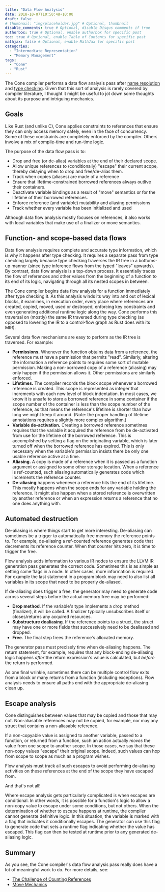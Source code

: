 ```yaml
---
title: "Data Flow Analysis"
date: 2018-10-07T10:50:48+10:00
draft: false
# thumbnail: "img/placeholder.jpg" # Optional, thumbnail
disable_comments: true # Optional, disable Disqus comments if true
authorbox: true # Optional, enable authorbox for specific post
toc: true # Optional, enable Table of Contents for specific post
mathjax: false # Optional, enable MathJax for specific post
categories:
  - "Intermediate Representation"
  - "Memory Management"
tags:
  - "Cone"
  - "Rust"
---
```


The Cone compiler performs a data flow analysis pass after
[name resolution](/post/the-ir-tree-named-nodes) 
and [type checking](/post/the-ir-tree-typed-nodes).
Given that this sort of analysis is rarely covered by compiler literature,
I thought it might be useful to jot down some thoughts
about its purpose and intriguing mechanics.

## Goals

Like Rust (and unlike C), Cone applies constraints to references that ensure
they can only access memory safely, even in the face of concurrency.
Some of these constraints are completely enforced by the compiler.
Others involve a mix of compile-time and run-time logic.

The purpose of the data flow pass is to:

- Drop and free (or de-alias) variables at the end of their declared scope.
- Allow unique references to (conditionally) "escape" their current scope,
  thereby delaying when to drop and free/de-alias them.
- Track when copies (aliases) are made of a reference
- Ensure that lifetime-constrained borrowed references always outlive their containers.
- Deactivate variable bindings as a result of "move" semantics or
  for the lifetime of their borrowed references.
- Enforce reference (and variable) mutability and aliasing permissions
- Track whether every variable has been initialized and used

Although data flow analysis mostly focuses on references, it also works with
local variables that make use of a finalizer or move semantics.

## Function- and scope-based data flows

Data flow analysis requires complete and accurate type information,
which is why it happens after type checking.
It requires a separate pass from type checking largely because
type checking traverses the IR tree in a bottoms-up manner (since type inference flows
from the typed "leaves" upwards).
By contrast, data flow analysis is a top-down process.
It essentially traces the flow of references and other values from the beginning of a function 
to its end of its logic, navigating through all its nested scopes in between.

The Cone compiler begins data flow analysis for a function immediately after
type checking it. As this analysis winds its way into and out of lexical blocks,
it examines, in execution order, every place where references are 
created, copied, moved, used or destroyed,
enforcing key constraints and even generating additional runtime logic along the way.
Cone performs this traversal on (mostly) the same IR traversed during type checking
(as opposed to lowering the IR to a control-flow graph as Rust does with its MIR).

Several data flow mechanisms are easy to perform as the IR tree is traversed.
For example:

- **Permissions.** Whenever the function obtains data from a reference,
  the reference must have a permission that permits "read".
  Similarly, altering the information a reference points to
  requires some sort of mutable permission.
  Making a non-borrowed copy of a reference (aliasing) may only happen
  if the permission allows it. Other permissions are similarly enforced.
- **Lifetimes.** The compiler records the block scope whenever a borrowed reference is created.
  This scope is represented as integer that increments with each new level of block indentation.
  In most cases, we know it is unsafe to store a borrowed reference in some container
  if the scope number of the container is less than the scope number of the reference,
  as that means the reference's lifetime is shorter than how long we might keep it around.
  (Note: the proper handling of lifetime annotations requires a slightly more complex algorithm.)
- **Variable de-activation.** Creating a borrowed reference sometimes requires that
  the variable it acquired the reference from be de-activated from use for the lifetime
  of the borrowed reference. This is accomplished by setting a flag on the originating variable,
  which is later turned off when the borrowed reference has expired.
  This is only necessary when the variable's permission insists there be only
  one usable reference active at a time.
- **Aliasing.** A copy is made of a reference when it is passed as a function argument or
  assigned to some other storage location. When a reference is ref-counted,
  such aliasing automatically generates code which increments the reference counter.
- **De-aliasing** happens whenever a reference hits the end of its lifetime.
  This mostly happens when the scope ends for any variable holding the reference.
  It might also happen when a stored reference is overwritten by another reference
  or when an expression returns a reference that no one does anything with.

## Automated destruction

De-aliasing is where things start to get more interesting.
De-aliasing can sometimes be a trigger to automatically free memory
the reference points to. For example, de-aliasing a ref-counted reference
generates code that decrements its reference counter.
When that counter hits zero, it is time to trigger the free.

Flow analysis adds information to various IR nodes
to ensure the LLVM IR generation pass
generates the correct code. Sometimes this is as simple as setting some flags in a node.
In other cases, more information is required. 
For example the last statement in a program block may need to also 
list all variables in its scope that need to be properly de-aliased.

If de-aliasing does trigger a free, the generator may need to generate code
across several steps before the actual memory free may be performed:

- **Drop method**. If the variable's type implements a drop method (finalizer), it will be called.
  A finalizer typically unsubscribes itself or closes/returns any acquired resources.
- **Substructure dealiasing**. If the reference points to a struct, 
  the struct may have one or more fields
  that successively need to be dealiased and dropped.
- **Free**. The final step frees the reference's allocated memory.

The generator pass must precisely time when de-aliasing happens.
The return statement, for example, requires that any block-ending de-aliasing
logic happens *after* the return expression's value is calculated,
but *before* the return is performed.

As one final wrinkle, sometimes there can be multiple control flow exits from a block
or many returns from a function (including exceptions).
Flow analysis needs to ensure all paths end with the appropriate de-aliasing clean up.

## Escape analysis

Cone distinguishes between values that may be copied and those that may not.
Non-aliasable references may not be copied,
for example, nor may any struct that contains a non-aliasable reference.

If a non-copyable value is assigned to another variable, passed to a function,
or returned from a function, such an action actually *moves* the value from one
scope to another scope.
In those cases, we say that these non-copy values "escape" their original scope.
Indeed, such values can hop from scope to scope as much as a program wishes.

Flow analysis must track all such escapes to avoid performing de-aliasing
activities on these references at the end of the scope they have escaped from.

And that's not all!

Where escape analysis gets particularly complicated is when escapes are
conditional. In other words, it is possible for a function's logic to allow
a non-copy value to escape under some conditions, but not others.
When the determination of whether to escape happens at runtime,
the compiler cannot generate definitive logic.
In this situation, the variable is marked with a flag that indicates
it conditionally escapes. The generator can use this flag to generate
code that sets a runtime flag indicating whether the value has escaped.
This flag can then be tested at runtime prior to any generated de-aliasing logic.

## Summary

As you see, the Cone compiler's data flow analysis pass really does have a lot of meaningful
work to do. For more details, see:

- [The Challenge of Counting References](/post/counting-references)
- [Move Mechanics](/post/move-mechanics)